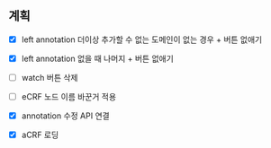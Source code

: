 ## 계획

- [x] left annotation 더이상 추가할 수 없는 도메인이 없는 경우 + 버튼 없애기
- [x] left annotation 없을 때 나머지 + 버튼 없애기
- [ ] watch 버튼 삭제
- [ ] eCRF 노드 이름 바꾼거 적용
- [x] annotation 수정 API 연결
- [x] aCRF 로딩

